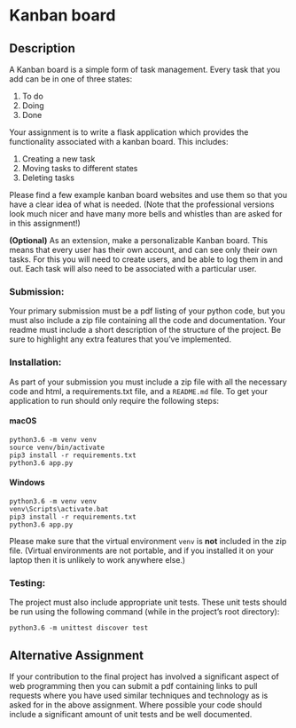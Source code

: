 # Kanban board

## Description

A Kanban board is a simple form of task management. Every task that you add can
be in one of three states:

1. To do
2. Doing
3. Done

Your assignment is to write a flask application which provides the functionality
associated with a kanban board. This includes:
1. Creating a new task
2. Moving tasks to different states
3. Deleting tasks

Please find a few example kanban board websites and use them so that you have a
clear idea of what is needed. (Note that the professional versions look much
nicer and have many more bells and whistles than are asked for in this
assignment!)

**(Optional)** As an extension, make a personalizable Kanban board. This means
that every user has their own account, and can see only their own tasks.  For
this you will need to create users, and be able to log them in and out.  Each
task will also need to be associated with a particular user.

### Submission:
Your primary submission must be a pdf listing of your python code, but you must
also include a zip file containing all the code and documentation. Your readme
must include a short description of the structure of the project. Be sure to
highlight any extra features that you’ve implemented.

### Installation:
As part of your submission you must include a zip file with all the necessary
code and html, a requirements.txt file, and a `README.md` file. To get your
application to run should only require the following steps:

#### macOS
```python3
python3.6 -m venv venv
source venv/bin/activate
pip3 install -r requirements.txt
python3.6 app.py
```

#### Windows
```python3
python3.6 -m venv venv
venv\Scripts\activate.bat
pip3 install -r requirements.txt
python3.6 app.py
```

Please make sure that the virtual environment `venv` is **not** included in 
the zip file. (Virtual environments are not portable, and if you installed it 
on your laptop then it is unlikely to work anywhere else.)

### Testing:
The project must also include appropriate unit tests. These unit tests should be
run using the following command (while in the project’s root directory):

```python3
python3.6 -m unittest discover test
```

## Alternative Assignment
If your contribution to the final project has involved a significant aspect of
web programming then you can submit a pdf containing links to pull requests
where you have used similar techniques and technology as is asked for in the
above assignment. Where possible your code should include a significant amount of
unit tests and be well documented.
